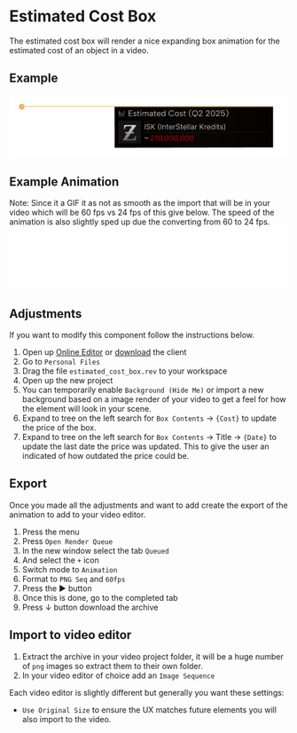 # Estimated Cost Box
The estimated cost box will render a nice expanding box animation for the estimated cost of an object in a video.

## Example 
![example](assets/example.png)

## Example Animation
Note: Since it a GIF it as not as smooth as the import that will be in your video which will be 60 fps vs 24 fps of this give below. The speed of the animation is also slightly sped up due the converting from 60 to 24 fps.
![example](assets/example.gif)

## Adjustments
If you want to modify this component follow the instructions below.
1. Open up [Online Editor](https://editor.rive.app/) or [download](https://rive.app/downloads) the client 
2. Go to `Personal Files`
3. Drag the file `estimated_cost_box.rev` to your workspace
4. Open up the new project
5. You can temporarily enable `Background (Hide Me)` or import a new background based on a image render of your video to get a feel for how the element will look in your scene.
6. Expand to tree on the left search for `Box Contents` → `{Cost}` to update the price of the box.
7. Expand to tree on the left search for `Box Contents` → Title → `{Date}` to update the last date the price was updated. This to give the user an indicated of how outdated the price could be.

## Export
Once you made all the adjustments and want to add create the export of the animation to add to your video editor.

1. Press the menu
2. Press `Open Render Queue`
3. In the new window select the tab `Queued`
4. And select the `+` icon
5. Switch mode to `Animation`
6. Format to `PNG Seq` and `60fps`
7. Press the ▶ button
8. Once this is done, go to the completed tab
9. Press ↓ button download the archive

## Import to video editor

1. Extract the archive in your video project folder, it will be a huge number of `png` images so extract them to their own folder.
2. In your video editor of choice add an `Image Sequence`

Each video editor is slightly different but generally you want these settings:
- `Use Original Size` to ensure the UX matches future elements you will also import to the video. 
